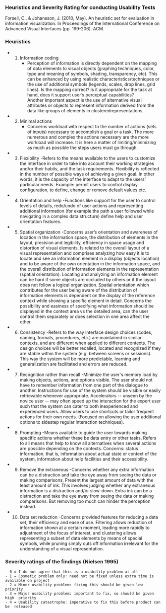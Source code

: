 ### Heuristics and Severity Rating for conducting Usability Tests

Forsell, C., & Johansson, J. (2010, May). An heuristic set for evaluation in information visualization. In Proceedings of the International Conference on Advanced Visual Interfaces (pp. 199-206). ACM.

### Heuristics

- 1. Information coding
     - Perception of information is directly dependent on the mapping of data elements to visual objects (graphing techniques, color, type and meaning of symbols,
        shading, transparency, etc). This can be enhanced by using realistic characteristics/techniques or the use of additional symbols (legends, scales, drop lines, grid
        lines). Is the mapping correct? Is it appropriate for the task at hand, does it support user’s perceptual capabilities?  
        Another important aspect is the use of alternative visual attributes or objects to represent information derived from the data like groups of elements in clusteredrepresentations. 
    
- 2. Minimal actions 
        - Concerns workload with respect to the number of actions (sets of inputs) necessary to accomplish a goal or a task. 
      The more numerous and complex the actions necessary are the more workload will increase. 
      It is here a matter of limiting/minimizing as much as possible the steps users must go through. 
- 3. Flexibility 
        -Refers to the means available to the users to customize the interface in order to take into account their working strategies and/or their habits, and the task
        requirements. Flexibility is reflected in the number of possible ways of achieving a given goal. In other words, it is the capacity of the interface to adapt to the
        users’ particular needs. Example: permit users to control display configuration, to define, change or remove default values etc. 
- 4. Orientation and help
        -Functions like support for the user to control levels of details, redo/undo of user actions and representing additional information (for example the path a user
        followed while navigating in a complex data structure) define help and user orientation features. 
- 5. Spatial organization
        -Concerns user’s orientation and awareness of location in the information space, the distribution of elements in the layout, precision and legibility, efficiency in
        space usage and distortion of visual elements. Is related to the overall layout of a visual representation and comprises analyzing how easy it is to locate and see an
        information element in a display (objects location) and to be aware of the own orientation in the information space, and the overall distribution of information
        elements in the representation (spatial orientation). Locating and analyzing an information element can be hard if some objects are occluded by others or if the
        layout does not follow a logical organization. 
        Spatial orientation which contributes for the user being aware of the distribution of information elements is dependent on the display of the reference context
        while showing a specific element in detail. Concerns the possibility and easiness of specifying what information should be displayed in the context area vs the
        detailed area, can the user control them separately or does selection in one area affect the other. 
- 6. Consistency
        -Refers to the way interface design choices (codes, naming, formats, procedures, etc.) are maintained in similar contexts, and are different when applied to
        different contexts. The design choices will be better recalled, located and recognized if they are stable within the system (e.g. between screens or sessions). This 
        way the system will be more predictable, learning and generalization are facilitated and errors are reduced.  
- 7. Recognition rather than recall 
        -Minimize the user's memory load by making objects, actions, and options visible. The user should not have to remember information from one part of the dialogue
        to another. Instructions for use of the system should be visible or easily retrievable whenever appropriate. Accelerators -- unseen by the novice user -- may often
        speed up the interaction for the expert user such that the system can cater to both inexperienced and experienced users. Allow users to use shortcuts or tailor
        frequent actions for their own needs. (Focused on allowing the user additional options to sidestep regular interaction techniques). 
- 8. Prompting
        -Means available to guide the user towards making specific actions whether these be data entry or other tasks. Refers to all means that help to know all
        alternatives when several actions are possible depending on the contexts. Concerns: status information, that is, information about actual state or context of the
        system, information about help facilities and their accessibility.
- 9. Remove the extraneous
        -Concerns whether any extra information can be a distraction and take the eye away from seeing the data or making comparisons. Present the largest amount of
        data with the least amount of ink. This involves judging whether any extraneous information is a distraction and/or slow-down.  Extra ink can be a distraction and 
        take the eye away from seeing the data or making comparisons. But removing too much can hinder the perception instead.
- 10. Data set reduction 
        -Concerns provided features for reducing a data set, their efficiency and ease of use. Filtering allows reduction of information shown at a certain moment, leading 
    more rapidly to adjustment of the focus of interest, and clustering allows representing a subset of data elements by means of special symbols, while pruning
    simply cuts off information irrelevant for the understanding of a visual representation.
    
### Severity ratings of the findings (Nielsen 1995)
    - 0 = I do not agree that this is a usability problem at all
    - 1 = Cosmetic problem only: need not be fixed unless extra time is available on project
    - 2 = Minor usability problem: fixing this should be given low priority
    - 3 = Major usability problem: important to fix, so should be given high  priority 
    - 4 = Usability catastrophe: imperative to fix this before product can be  released
